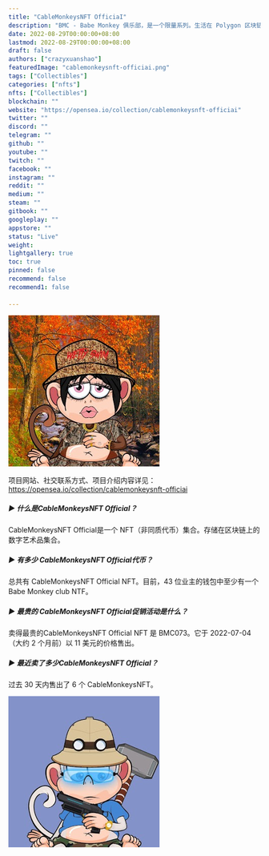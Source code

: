 ```yaml
---
title: "CableMonkeysNFT OfficiaI"
description: "BMC - Babe Monkey 俱乐部，是一个限量系列。生活在 Polygon 区块链上。有很多细节和超级多彩。专为收藏家开发，我们所有的 NFT 都是一件一件生产，手工设计。"
date: 2022-08-29T00:00:00+08:00
lastmod: 2022-08-29T00:00:00+08:00
draft: false
authors: ["crazyxuanshao"]
featuredImage: "cablemonkeysnft-officiai.png"
tags: ["Collectibles"]
categories: ["nfts"]
nfts: ["Collectibles"]
blockchain: ""
website: "https://opensea.io/collection/cablemonkeysnft-officiai"
twitter: ""
discord: ""
telegram: ""
github: ""
youtube: ""
twitch: ""
facebook: ""
instagram: ""
reddit: ""
medium: ""
steam: ""
gitbook: ""
googleplay: ""
appstore: ""
status: "Live"
weight: 
lightgallery: true
toc: true
pinned: false
recommend: false
recommend1: false

---
```


![unnamed](unnamed.png)

项目网站、社交联系方式、项目介绍内容详见：https://opensea.io/collection/cablemonkeysnft-officiai

##### ▶ 什么是CableMonkeysNFT OfficiaI？

CableMonkeysNFT OfficiaI是一个 NFT（非同质代币）集合。存储在区块链上的数字艺术品集合。

##### ▶ 有多少 CableMonkeysNFT OfficiaI代币？

总共有 CableMonkeysNFT OfficiaI NFT。目前，43 位业主的钱包中至少有一个 Babe Monkey club NTF。

##### ▶ 最贵的 CableMonkeysNFT OfficiaI促销活动是什么？

卖得最贵的CableMonkeysNFT OfficiaI NFT 是 BMC073。它于 2022-07-04（大约 2 个月前）以 11 美元的价格售出。

##### ▶ 最近卖了多少CableMonkeysNFT OfficiaI？

过去 30 天内售出了 6 个 CableMonkeysNFT。



![unnameddsa](unnameddsa.png)